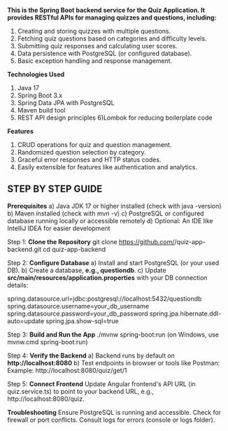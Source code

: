 **This is the Spring Boot backend service for the Quiz Application. It provides RESTful APIs for managing quizzes and questions, including:**

1) Creating and storing quizzes with multiple questions.
2) Fetching quiz questions based on categories and difficulty levels.
3) Submitting quiz responses and calculating user scores.
4) Data persistence with PostgreSQL (or configured database).
5) Basic exception handling and response management.

**Technologies Used**

1) Java 17
2) Spring Boot 3.x
3) Spring Data JPA with PostgreSQL
4) Maven build tool
5) REST API design principles
6)Lombok for reducing boilerplate code

**Features**

1) CRUD operations for quiz and question management.
2) Randomized question selection by category.
3) Graceful error responses and HTTP status codes.
4) Easily extensible for features like authentication and analytics.


**STEP BY STEP GUIDE**
----------------------

**Prerequisites**
a) Java JDK 17 or higher installed (check with java -version)
b) Maven installed (check with mvn -v)
c) PostgreSQL or configured database running locally or accessible remotely
d) Optional: An IDE like IntelliJ IDEA for easier development

Step 1: **Clone the Repository**
git clone https://github.com/<your-username>/quiz-app-backend.git
cd quiz-app-backend

Step 2: **Configure Database**
a) Install and start PostgreSQL (or your used DB).
b) Create a database, **e.g., questiondb**.
c) Update **src/main/resources/application.properties** with your DB connection details:

spring.datasource.url=jdbc:postgresql://localhost:5432/questiondb
spring.datasource.username=your_db_username
spring.datasource.password=your_db_password
spring.jpa.hibernate.ddl-auto=update
spring.jpa.show-sql=true

Step 3: **Build and Run the App**
./mvnw spring-boot:run
(on Windows, use mvnw.cmd spring-boot:run)

Step 4: **Verify the Backend**
a) Backend runs by default on **http://localhost:8080**
b) Test endpoints in browser or tools like Postman:
Example: http://localhost:8080/quiz/get/1

Step 5: **Connect Frontend**
Update Angular frontend's API URL (in quiz.service.ts) to point to your backend URL, e.g., http://localhost:8080/quiz.

**Troubleshooting**
Ensure PostgreSQL is running and accessible.
Check for firewall or port conflicts.
Consult logs for errors (console or logs folder).
